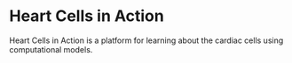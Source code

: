 # Heart Cells in Action

Heart Cells in Action is a platform for learning about the cardiac cells using computational models.
